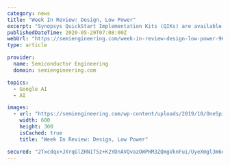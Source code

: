 ```yaml
---
category: news
title: "Week In Review: Design, Low Power"
excerpt: "Synopsys QuickStart Implementation Kits (QIKs) are available now. Synopsys ported TensorFlow for Microcontrollers software from Google to the Synopsys DSP-enhanced DesignWare ARC Processor IP. Designed to run on memory-constrained designs, the port uses ..."
publishedDateTime: 2020-05-29T07:08:00Z
webUrl: "https://semiengineering.com/week-in-review-design-low-power-96/"
type: article

provider:
  name: Semiconductor Engineering
  domain: semiengineering.com

topics:
  - Google AI
  - AI

images:
  - url: "https://semiengineering.com/wp-content/uploads/2019/10/OneSpin-logo.jpg"
    width: 600
    height: 300
    isCached: true
    title: "Week In Review: Design, Low Power"

secured: "2Txcdqx+JXrqGlZHN1T5z+K2YDnAVQvazOWPHM3ZQmgVknFui/UyeXmgl3m6eZ2XQazKD07OAgKB5d17FE3b9HtWkasIV2bKJbgqmZBHlK+zLbTmcqoTMdNvUbnK0HzZ9fru2AL4b9cbyr9KvWnF3FoFubemvtooKAPDzln6SlR62FGdmtboCeVMSUZaDdNhkMK8m48yv+HhlIRSVLcZZkcBrOBCrzsWvJHoAS8z+bwEyGuZntq1Lz4htMp4MDWZwZnp9JNVJlHoSuxyYA3rY2DQ5IYPpsDPgyrw1CUUD9NBnjFlAGxLg6z4ZnOjxE1L2H5W7PMk1WKiMGNYs+n1tg==;hQgR1D9WObfquCWLqpy3AQ=="
---
```


